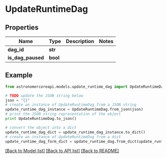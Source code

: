 # UpdateRuntimeDag


## Properties
Name | Type | Description | Notes
------------ | ------------- | ------------- | -------------
**dag_id** | **str** |  | 
**is_dag_paused** | **bool** |  | 

## Example

```python
from astronomercoreapi.models.update_runtime_dag import UpdateRuntimeDag

# TODO update the JSON string below
json = "{}"
# create an instance of UpdateRuntimeDag from a JSON string
update_runtime_dag_instance = UpdateRuntimeDag.from_json(json)
# print the JSON string representation of the object
print UpdateRuntimeDag.to_json()

# convert the object into a dict
update_runtime_dag_dict = update_runtime_dag_instance.to_dict()
# create an instance of UpdateRuntimeDag from a dict
update_runtime_dag_form_dict = update_runtime_dag.from_dict(update_runtime_dag_dict)
```
[[Back to Model list]](../README.md#documentation-for-models) [[Back to API list]](../README.md#documentation-for-api-endpoints) [[Back to README]](../README.md)


